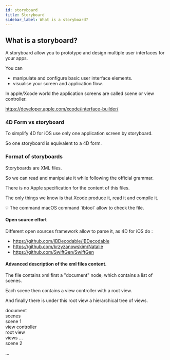 ```yaml
---
id: storyboard
title: Storyboard
sidebar_label: What is a storyboard?
---
```



## What is a storyboard?

A storyboard allow you to prototype and design multiple user interfaces for your apps.

You can
- manipulate and configure basic user interface elements.
- visualise your screen and application flow.

In apple/Xcode world the application screens are called scene or view controller.

https://developer.apple.com/xcode/interface-builder/

### 4D Form vs storyboard

To simplify 4D for iOS use only one application screen by storyboard.

So one storyboard is equivalent to a 4D form.

### Format of storyboards

Storyboards are XML files.

So we can read and manipulate it while following the official grammar.

<div markdown="1" class = "objectives">
There is no Apple specification for the content of this files.

The only things we know is that Xcode produce it, read it and compile it.
</div>

<div markdown="1" class = "prerequisites">
💡 The command macOS command `ibtool` allow to check the file.
</div>

#### Open source effort

Different open sources framework allow to parse it, as 4D for iOS do :
- https://github.com/IBDecodable/IBDecodable
- https://github.com/krzyzanowskim/Natalie
- https://github.com/SwiftGen/SwiftGen

#### Advanced description of the xml files content.

The file contains xml first a "document" node, which contains a list of scenes.

Each scene then contains a view controller with a root view.

And finally there is under this root view a hierarchical tree of views.

<div markdown="1" class = "objectives">
document
<div markdown="1" class = "prerequisites">
scenes
<div markdown="1" class = "objectives">
scene 1
<div markdown="1" class = "prerequisites">
view controller
<div markdown="1" class = "objectives">
root view
<div markdown="1" class = "prerequisites">
views
…
</div>
</div>
</div>
</div>
<div markdown="1" class = "objectives">
scene 2

…
</div>
</div>
</div>


